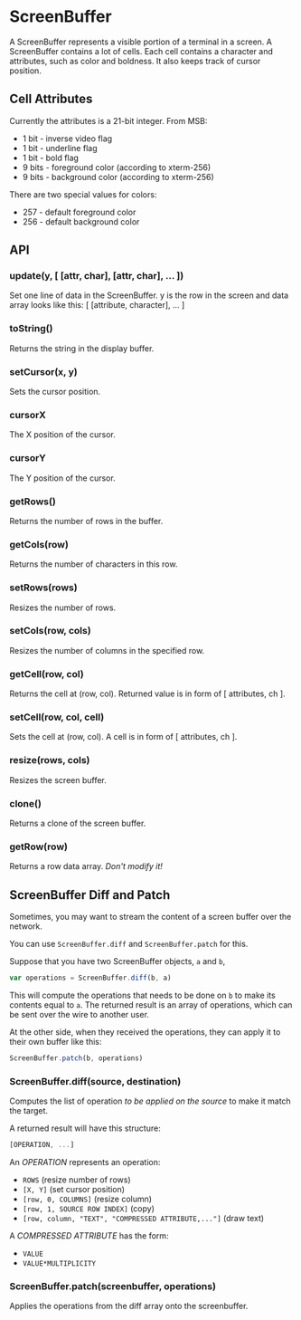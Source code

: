 ScreenBuffer
============
A ScreenBuffer represents a visible portion of a terminal in a screen.
A ScreenBuffer contains a lot of cells.
Each cell contains a character and attributes,
such as color and boldness.
It also keeps track of cursor position.

## Cell Attributes

Currently the attributes is a 21-bit integer. From MSB:

 * 1 bit - inverse video flag
 * 1 bit - underline flag
 * 1 bit - bold flag
 * 9 bits - foreground color (according to xterm-256)
 * 9 bits - background color (according to xterm-256)

There are two special values for colors:

 * 257 - default foreground color
 * 256 - default background color
 
## API

### update(y, [ [attr, char], [attr, char], ... ]) 

Set one line of data in the ScreenBuffer.
y is the row in the screen and data array looks like this:
    [ [attribute, character], ... ]

### toString()

Returns the string in the display buffer.

### setCursor(x, y)

Sets the cursor position.

### cursorX

The X position of the cursor.

### cursorY

The Y position of the cursor.

### getRows()

Returns the number of rows in the buffer.

### getCols(row)

Returns the number of characters in this row.

### setRows(rows)

Resizes the number of rows.

### setCols(row, cols)

Resizes the number of columns in the specified row.

### getCell(row, col)

Returns the cell at (row, col).
Returned value is in form of [ attributes, ch ].

### setCell(row, col, cell)

Sets the cell at (row, col). A cell is in form of [ attributes, ch ].

### resize(rows, cols)

Resizes the screen buffer.

### clone()

Returns a clone of the screen buffer.

### getRow(row)

Returns a row data array. _Don't modify it!_

## ScreenBuffer Diff and Patch

Sometimes, you may want to stream the content of a screen buffer
over the network.

You can use `ScreenBuffer.diff` and `ScreenBuffer.patch` for this.

Suppose that you have two ScreenBuffer objects, `a` and `b`,

```javascript
var operations = ScreenBuffer.diff(b, a)
```

This will compute the operations that needs to be done on `b`
to make its contents equal to `a`.
The returned result is an array of operations,
which can be sent over the wire to another user.

At the other side,
when they received the operations,
they can apply it to their own buffer like this:

```javascript
ScreenBuffer.patch(b, operations)
```


### ScreenBuffer.diff(source, destination)

Computes the list of operation _to be applied on the source_
to make it match the target.

A returned result will have this structure:

```javascript
[OPERATION, ...]
```

An _OPERATION_ represents an operation:

* `ROWS` (resize number of rows)
* `[X, Y]` (set cursor position)
* `[row, 0, COLUMNS]` (resize column)
* `[row, 1, SOURCE ROW INDEX]` (copy)
* `[row, column, "TEXT", "COMPRESSED ATTRIBUTE,..."]` (draw text)

A _COMPRESSED ATTRIBUTE_ has the form:

* `VALUE`
* `VALUE*MULTIPLICITY`

### ScreenBuffer.patch(screenbuffer, operations)

Applies the operations from the diff array onto the screenbuffer.


